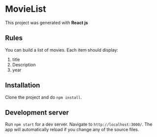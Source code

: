 # MovieList

This project was generated with **React js**

## Rules
You can build a list of movies. 
Each item should display: 
1. title
2. Description 
3. year


## Installation
Clone the project and do `npm install`.

## Development server

Run `npm start` for a dev server. Navigate to `http://localhost:3000/`. The app will automatically reload if you change any of the source files.
